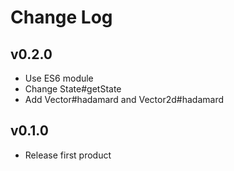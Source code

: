 # Change Log

## v0.2.0
- Use ES6 module
- Change State#getState
- Add Vector#hadamard and Vector2d#hadamard

## v0.1.0
- Release first product
